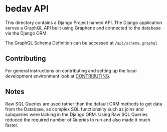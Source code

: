 # bedav API

This directory contains a Django Project named API. The Django application serves a GraphQL API built using Graphene and connected to the database via the Django ORM.

The GraphQL Schema Definition can be accessed at `/api/schema.graphql`

## Contributing

For general instructions on contributing and setting up the local development environment look at [CONTRIBUTING](../CONTRIBUTING.md).

## Notes

Raw SQL Queries are used rather than the default ORM methods to get data from the Database, as complex SQL functionality such as joins and subqueries were lacking in the Django ORM. Using Raw SQL Queries reduced the required number of Queries to run and also made it much faster.
